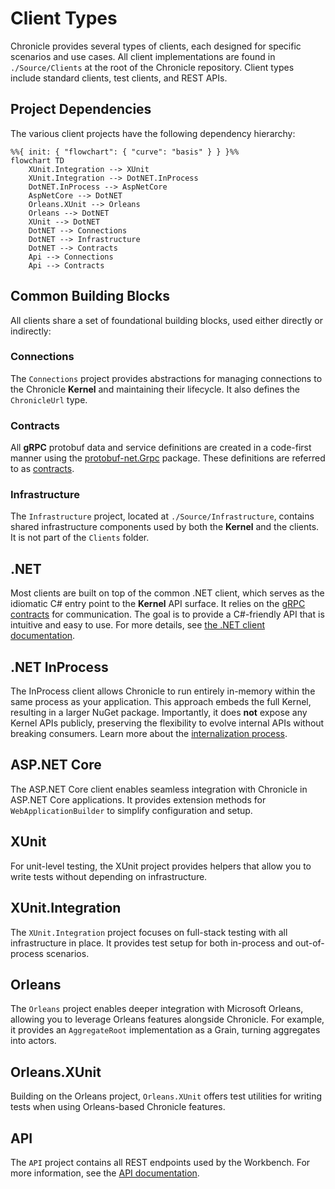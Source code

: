 
# Client Types

Chronicle provides several types of clients, each designed for specific scenarios and use cases.
All client implementations are found in `./Source/Clients` at the root of the Chronicle repository.
Client types include standard clients, test clients, and REST APIs.

## Project Dependencies

The various client projects have the following dependency hierarchy:

```mermaid
%%{ init: { "flowchart": { "curve": "basis" } } }%%
flowchart TD
    XUnit.Integration --> XUnit
    XUnit.Integration --> DotNET.InProcess
    DotNET.InProcess --> AspNetCore
    AspNetCore --> DotNET
    Orleans.XUnit --> Orleans
    Orleans --> DotNET
    XUnit --> DotNET
    DotNET --> Connections
    DotNET --> Infrastructure
    DotNET --> Contracts
    Api --> Connections
    Api --> Contracts
```

## Common Building Blocks

All clients share a set of foundational building blocks, used either directly or indirectly:

### Connections

The `Connections` project provides abstractions for managing connections to the Chronicle **Kernel** and maintaining their lifecycle. It also defines the `ChronicleUrl` type.

### Contracts

All **gRPC** protobuf data and service definitions are created in a code-first manner using the [protobuf-net.Grpc](https://github.com/protobuf-net/protobuf-net.Grpc) package.
These definitions are referred to as [contracts](./contracts.md).

### Infrastructure

The `Infrastructure` project, located at `./Source/Infrastructure`, contains shared infrastructure components used by both the **Kernel** and the clients. It is not part of the `Clients` folder.

## .NET

Most clients are built on top of the common .NET client, which serves as the idiomatic C# entry point to the **Kernel** API surface.
It relies on the [gRPC contracts](./contracts.md) for communication.
The goal is to provide a C#-friendly API that is intuitive and easy to use. For more details, see [the .NET client documentation](dotnet.md).

## .NET InProcess

The InProcess client allows Chronicle to run entirely in-memory within the same process as your application.
This approach embeds the full Kernel, resulting in a larger NuGet package.
Importantly, it does **not** expose any Kernel APIs publicly, preserving the flexibility to evolve internal APIs without
breaking consumers. Learn more about the [internalization process](./internalization.md).

## ASP.NET Core

The ASP.NET Core client enables seamless integration with Chronicle in ASP.NET Core applications.
It provides extension methods for `WebApplicationBuilder` to simplify configuration and setup.

## XUnit

For unit-level testing, the XUnit project provides helpers that allow you to write tests without depending on infrastructure.

## XUnit.Integration

The `XUnit.Integration` project focuses on full-stack testing with all infrastructure in place.
It provides test setup for both in-process and out-of-process scenarios.

## Orleans

The `Orleans` project enables deeper integration with Microsoft Orleans, allowing you to leverage Orleans features alongside Chronicle.
For example, it provides an `AggregateRoot` implementation as a Grain, turning aggregates into actors.

## Orleans.XUnit

Building on the Orleans project, `Orleans.XUnit` offers test utilities for writing tests when using Orleans-based Chronicle features.

## API

The `API` project contains all REST endpoints used by the Workbench. For more information, see the [API documentation](./api.md).
